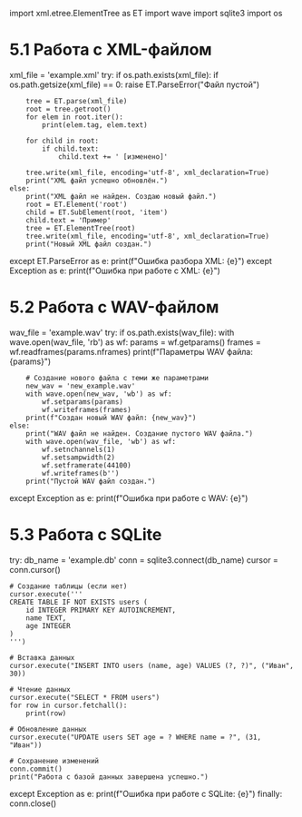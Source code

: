 import xml.etree.ElementTree as ET
import wave
import sqlite3
import os

# 5.1 Работа с XML-файлом
xml_file = 'example.xml'
try:
    if os.path.exists(xml_file):
        if os.path.getsize(xml_file) == 0:
            raise ET.ParseError("Файл пустой")

        tree = ET.parse(xml_file)
        root = tree.getroot()
        for elem in root.iter():
            print(elem.tag, elem.text)

        for child in root:
            if child.text:
                child.text += ' [изменено]'

        tree.write(xml_file, encoding='utf-8', xml_declaration=True)
        print("XML файл успешно обновлён.")
    else:
        print("XML файл не найден. Создаю новый файл.")
        root = ET.Element('root')
        child = ET.SubElement(root, 'item')
        child.text = 'Пример'
        tree = ET.ElementTree(root)
        tree.write(xml_file, encoding='utf-8', xml_declaration=True)
        print("Новый XML файл создан.")
except ET.ParseError as e:
    print(f"Ошибка разбора XML: {e}")
except Exception as e:
    print(f"Ошибка при работе с XML: {e}")

# 5.2 Работа с WAV-файлом
wav_file = 'example.wav'
try:
    if os.path.exists(wav_file):
        with wave.open(wav_file, 'rb') as wf:
            params = wf.getparams()
            frames = wf.readframes(params.nframes)
            print(f"Параметры WAV файла: {params}")

        # Создание нового файла с теми же параметрами
        new_wav = 'new_example.wav'
        with wave.open(new_wav, 'wb') as wf:
            wf.setparams(params)
            wf.writeframes(frames)
        print(f"Создан новый WAV файл: {new_wav}")
    else:
        print("WAV файл не найден. Создание пустого WAV файла.")
        with wave.open(wav_file, 'wb') as wf:
            wf.setnchannels(1)
            wf.setsampwidth(2)
            wf.setframerate(44100)
            wf.writeframes(b'')
        print("Пустой WAV файл создан.")
except Exception as e:
    print(f"Ошибка при работе с WAV: {e}")

# 5.3 Работа с SQLite
try:
    db_name = 'example.db'
    conn = sqlite3.connect(db_name)
    cursor = conn.cursor()

    # Создание таблицы (если нет)
    cursor.execute('''
    CREATE TABLE IF NOT EXISTS users (
        id INTEGER PRIMARY KEY AUTOINCREMENT,
        name TEXT,
        age INTEGER
    )
    ''')

    # Вставка данных
    cursor.execute("INSERT INTO users (name, age) VALUES (?, ?)", ("Иван", 30))

    # Чтение данных
    cursor.execute("SELECT * FROM users")
    for row in cursor.fetchall():
        print(row)

    # Обновление данных
    cursor.execute("UPDATE users SET age = ? WHERE name = ?", (31, "Иван"))

    # Сохранение изменений
    conn.commit()
    print("Работа с базой данных завершена успешно.")
except Exception as e:
    print(f"Ошибка при работе с SQLite: {e}")
finally:
    conn.close()
